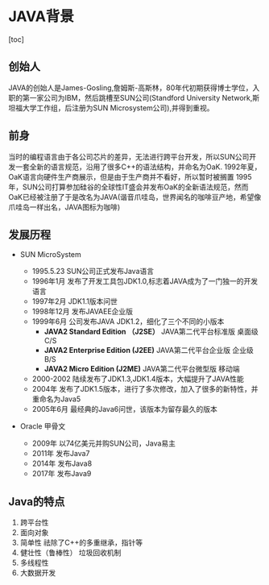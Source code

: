 # JAVA背景

[toc]

## 创始人

JAVA的创始人是James-Gosling,詹姆斯-高斯林，80年代初期获得博士学位，入职的第一家公司为IBM，然后跳槽至SUN公司(Standford University Network,斯坦福大学工作组，后注册为SUN Microsystem公司),并得到重视。

## 前身

当时的编程语言由于各公司芯片的差异，无法进行跨平台开发，所以SUN公司开发一套全新的语言规范，沿用了很多C++的语法结构，并命名为OaK.
1992年夏，OaK语言向硬件生产商展示，但是由于生产商并不看好，所以暂时被搁置
1995年，SUN公司打算参加硅谷的全球性IT盛会并发布OaK的全新语法规范，然而OaK已经被注册了于是改名为JAVA(谐音爪哇岛，世界闻名的咖啡豆产地，希望像爪哇岛一样出名，JAVA图标为咖啡)

## 发展历程

- SUN MicroSystem
  - 1995.5.23   SUN公司正式发布Java语言
  - 1996年1月    发布了开发工具包JDK1.0,标志着JAVA成为了一门独一的开发语言
  - 1997年2月     JDK1.1版本问世
  - 1998年12月    发布JAVAEE企业版
  - 1999年6月     公司发布JAVA JDK1.2，细化了三个不同的小版本
    - **JAVA2 Standard Edition （J2SE）** JAVA第二代平台标准版 桌面级C/S
    - **JAVA2 Enterprise  Edition (J2EE)** JAVA第二代平台企业版 企业级 B/S
    - **JAVA2 Micro   Edition (J2ME)** JAVA第二代平台微型版 移动端
  - 2000-2002   陆续发布了JDK1.3,JDK1.4版本，大幅提升了JAVA性能
  - 2004年    发布了JDK1.5版本，进行了多次修改，加入了很多的新特性，并重命名为Java5
  - 2005年6月 最经典的Java6问世，该版本为留存最久的版本

- Oracle    甲骨文
  - 2009年  以74亿美元并购SUN公司，Java易主
  - 2011年  发布Java7
  - 2014年  发布Java8
  - 2017年  发布Java9

## Java的特点

1. 跨平台性
2. 面向对象
3. 简单性  祛除了C++的多重继承，指针等
4. 健壮性（鲁棒性）    垃圾回收机制
5. 多线程性
6. 大数据开发
